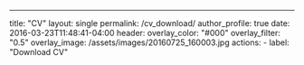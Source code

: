 ---
title: "CV"
layout: single
permalink: /cv_download/
author_profile: true
date: 2016-03-23T11:48:41-04:00
header:
  overlay_color: "#000"
  overlay_filter: "0.5"
  overlay_image: /assets/images/20160725_160003.jpg
  actions:
    - label: "Download CV"


